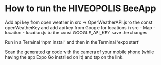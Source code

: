 # How to run the HIVEOPOLIS BeeApp

Add api key from open weather in src -> OpenWeatherAPI.js to the const openWeatherKey
and
add api key from Google for locations in src - Map - location - location.js to the const GOOGLE_API_KEY
save the changes

Run in a Terminal ‘npm install’
and then in the Terminal ‘expo start’

Scan the generated qr code with the camera of your mobile phone (while having the app Expo Go installed on it) and tap on the link. 
